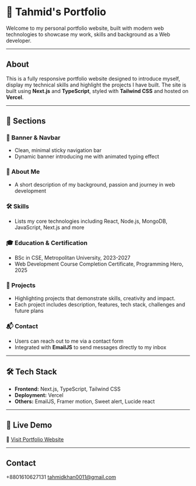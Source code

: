 # 👤 Tahmid's Portfolio

Welcome to my personal portfolio website, built with modern web technologies to showcase my work, skills and background as a Web developer.

---

## About

This is a fully responsive portfolio website designed to introduce myself, display my technical skills and highlight the projects I have built. The site is built using **Next.js** and **TypeScript**, styled with **Tailwind CSS** and hosted on **Vercel**.

---

## 📁 Sections

### 🚀 Banner & Navbar
- Clean, minimal sticky navigation bar
- Dynamic banner introducing me with animated typing effect

### 👤 About Me
- A short description of my background, passion and journey in web development

### 🛠️ Skills
- Lists my core technologies including React, Node.js, MongoDB, JavaScript, Next.js and more

### 🎓 Education & Certification
- BSc in CSE, Metropolitan University, 2023-2027
- Web Development Course Completion Certificate, Programming Hero, 2025

### 💼 Projects
- Highlighting projects that demonstrate skills, creativity and impact.
- Each project includes description, features, tech stack, challenges and future plans

### 📬 Contact
- Users can reach out to me via a contact form
- Integrated with **EmailJS** to send messages directly to my inbox

---

## 🛠️ Tech Stack

- **Frontend:** Next.js, TypeScript, Tailwind CSS 
- **Deployment:** Vercel  
- **Others:** EmailJS, Framer motion, Sweet alert, Lucide react

---

## 📸 Live Demo

🔗 [Visit Portfolio Website]()

---

## Contact

+8801610627131
tahmidkhan0011@gmail.com
